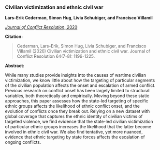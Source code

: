 ### Civilian victimization and ethnic civil war

**Lars-Erik Cederman, Simon Hug, Livia Schubiger, and Francisco Villamil**

[*Journal of Conflict Resolution*, 2020](https://doi.org/10.1177/0022002719898873)

**Citation:**

> Cederman, Lars-Erik, Simon Hug, Livia Schubiger, and Francisco Villamil (2020) Civilian victimization and ethnic civil war. Journal of Conflict Resolution 64(7-8): 1199-1225.

**Abstract:**

While many studies provide insights into the causes of wartime civilian victimization, we know little about how the targeting of particular segments of the civilian population affects the onset and escalation of armed conflict. Previous research on conflict onset has been largely limited to structural variables, both theoretically and empirically. Moving beyond these static approaches, this paper assesses how the state-led targeting of specific ethnic groups affects the likelihood of ethnic conflict onset, and the evolution of conflicts once they break out. Relying on a new dataset with global coverage that captures the ethnic identity of civilian victims of targeted violence, we find evidence that the state-led civilian victimization of particular ethnic groups increases the likelihood that the latter become involved in ethnic civil war. We also find tentative, yet more nuanced, evidence that ethnic targeting by state forces affects the escalation of ongoing conflicts.